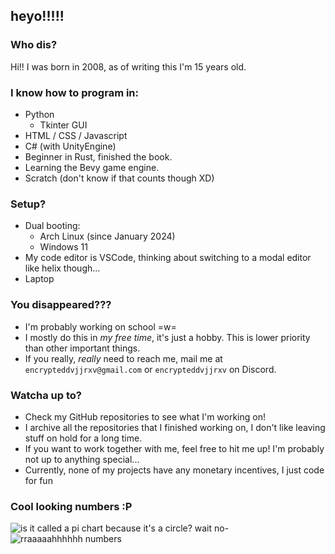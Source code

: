 ## heyo!!!!!

### Who dis?
Hi!! I was born in 2008, as of writing this I'm 15 years old.


### I know how to program in:
- Python
  - Tkinter GUI 
- HTML / CSS / Javascript
- C# (with UnityEngine)
- Beginner in Rust, finished the book.
- Learning the Bevy game engine.
- Scratch (don't know if that counts though XD)


### Setup?
- Dual booting:
  - Arch Linux (since January 2024)
  - Windows 11
- My code editor is VSCode, thinking about switching to a modal editor like helix though...
- Laptop


### You disappeared???
- I'm probably working on school =w=
- I mostly do this in *my free time*, it's just a hobby. This is lower priority than other important things.
- If you really, *really* need to reach me, mail me at `encrypteddvjjrxv@gmail.com` or `encrypteddvjjrxv` on Discord.  


### Watcha up to?
- Check my GitHub repositories to see what I'm working on!
- I archive all the repositories that I finished working on, I don't like leaving stuff on hold for a long time.
- If you want to work together with me, feel free to hit me up! I'm probably not up to anything special...
- Currently, none of my projects have any monetary incentives, I just code for fun


### Cool looking numbers :P
![is it called a pi chart because it's a circle? wait no-](https://github-readme-stats.vercel.app/api/top-langs/?username=spectralpixel&layout=pie&theme=dark&hide=HLSL,ShaderLab&include_orgs=true) ![rraaaaahhhhhh numbers](https://github-readme-stats.vercel.app/api?username=spectralpixel&show_icons=true&theme=dark&include_orgs=true)  


<!--

spectralpixel


**SpectralPixel/SpectralPixel** is a ✨ _special_ ✨ repository because its `README.md` (this file) appears on your GitHub profile.

Here are some ideas to get you started:

- 🔭 I’m currently working on ...
- 🌱 I’m currently learning ...
- 👯 I’m looking to collaborate on ...
- 🤔 I’m looking for help with ...
- 💬 Ask me about ...
- 📫 How to reach me: ...
- 😄 Pronouns: ...
- ⚡ Fun fact: ...
-->
